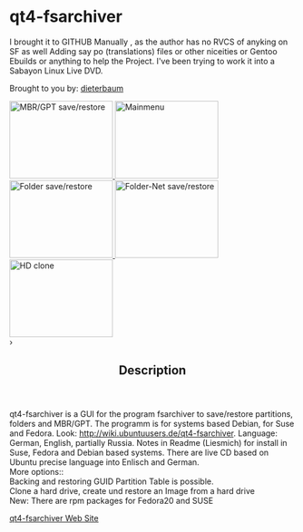 qt4-fsarchiver
==============
I brought it to GITHUB Manually , as the author has no RVCS of anyking on SF 
as well Adding say po (translations)  files or other niceities or Gentoo Ebuilds or anything to help the Project. 
I've been trying to work it into a Sabayon Linux Live DVD. 


Brought to you by: <a
href="http://sourceforge.net/users/dieterbaum" itemprop="url"><span
itemprop="name">dieterbaum</span></a>
 <div style="visibility: visible; opacity: 1;" class="strip"> <a
rel="section" class="thumbnail"
href="http://a.fsdn.com/con/app/proj/qt4-fsarchiver/screenshots/330027.jpg"
title="MBR/GPT save/restore"> <img itemprop="screenshots"
src="http://a.fsdn.com/con/app/proj/qt4-fsarchiver/screenshots/330027.jpg/182/137"
alt="MBR/GPT save/restore" height="137" width="182"> </a> <a
rel="section" class="thumbnail"
href="http://a.fsdn.com/con/app/proj/qt4-fsarchiver/screenshots/329719.jpg"
title="Mainmenu"> <img itemprop="screenshots"
src="http://a.fsdn.com/con/app/proj/qt4-fsarchiver/screenshots/329719.jpg/182/137"
alt="Mainmenu" height="137" width="182"> </a> <a
rel="section" class="thumbnail"
href="http://a.fsdn.com/con/app/proj/qt4-fsarchiver/screenshots/330029.jpg"
title="Folder save/restore"> <img itemprop="screenshots"
src="http://a.fsdn.com/con/app/proj/qt4-fsarchiver/screenshots/330029.jpg/182/137"
alt="Folder save/restore" height="137" width="182"> </a> <a
rel="section" class="thumbnail"
href="http://a.fsdn.com/con/app/proj/qt4-fsarchiver/screenshots/folder-net.jpg"
title="Folder-Net save/restore"> <img itemprop="screenshots"
src="http://a.fsdn.com/con/app/proj/qt4-fsarchiver/screenshots/folder-net.jpg/182/137"
alt="Folder-Net save/restore" height="137" width="182"> </a>
<a rel="section" class="thumbnail"
href="http://a.fsdn.com/con/app/proj/qt4-fsarchiver/screenshots/clone.jpg"
title="HD clone"> <img itemprop="screenshots"
src="http://a.fsdn.com/con/app/proj/qt4-fsarchiver/screenshots/clone.jpg/182/137"
alt="HD clone" height="137" width="182"> </a> </div>
<div title="Next" class="next">›</div>
<section id="project-description">
<header>
<h2>Description</h2>
</header>
<p id="description" itemprop="description">qt4-fsarchiver is a GUI
for the program fsarchiver to save/restore partitions, folders
and MBR/GPT. The programm is for systems based Debian, for Suse
and Fedora. Look: <a
href="http://wiki.ubuntuusers.de/qt4-fsarchiver">http://wiki.ubuntuusers.de/qt4-fsarchiver</a>.
Language: German, English, partially Russia. Notes in Readme
(Liesmich) for install in Suse, Fedora and Debian based systems.
There are live CD based on Ubuntu precise language into Enlisch
and German. <br>
More options::<br>
Backing and restoring GUID Partition Table is possible.<br>
Clone a hard drive, create und restore an Image from a hard
drive<br>
New: There are rpm packages for Fedora20 and SUSE</p>
<p> <a id="homepage" class="pspbtn"
href="http://qt4-fsarchiver.sourceforge.net"
title="qt4-fsarchiver Web Site">qt4-fsarchiver Web Site</a> </p>
</section>
